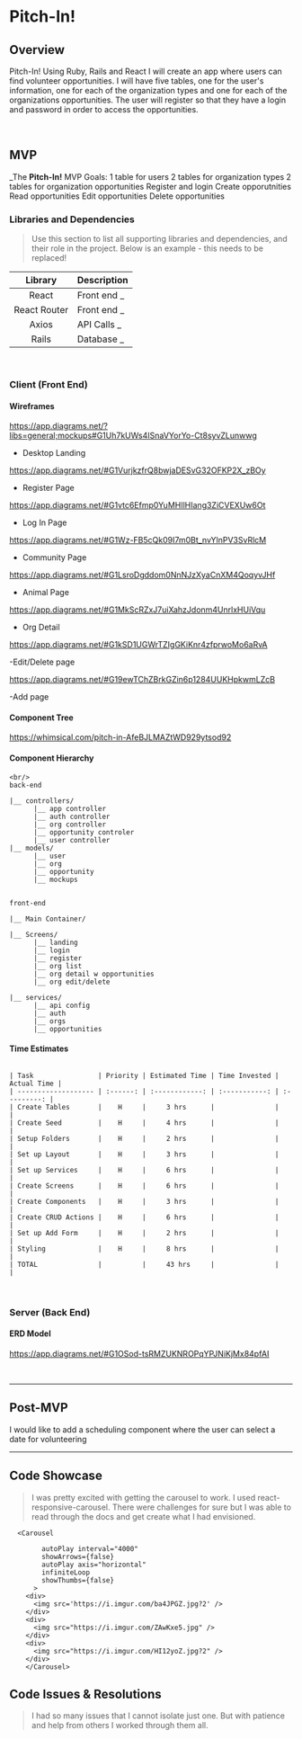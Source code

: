 # Pitch-In!

## Overview
 Pitch-In!
Using Ruby, Rails and React I will create an app where users can find volunteer opportunities.  I will have five tables, one for the user's information, one for each of the organization types and one for each of the organizations opportunities.  The user will register so that they have a login and password in order to access the opportunities.


<br>

## MVP

_The **Pitch-In!** MVP Goals:
1 table for users
2 tables for organization types
2 tables for organization opportunities
Register and login
Create opporutnities
Read opportunities
Edit opportunities
Delete opportunities
<br>

### Libraries and Dependencies

> Use this section to list all supporting libraries and dependencies, and their role in the project. Below is an example - this needs to be replaced!

|     Library      | Description                                |
| :--------------: | :----------------------------------------- |
|      React       | Front end                                _ |
|   React Router   | Front end                                _ |
|       Axios      | API Calls                                _ |
|       Rails      | Database                                 _ |


<br>

### Client (Front End)

#### Wireframes


https://app.diagrams.net/?libs=general;mockups#G1Uh7kUWs4ISnaVYorYo-Ct8syvZLunwwg

- Desktop Landing

https://app.diagrams.net/#G1VurjkzfrQ8bwjaDESvG32OFKP2X_zBOy

- Register Page

https://app.diagrams.net/#G1vtc6Efmp0YuMHIlHIang3ZiCVEXUw6Ot

- Log In Page

https://app.diagrams.net/#G1Wz-FB5cQk09I7m0Bt_nvYlnPV3SvRlcM

- Community Page

https://app.diagrams.net/#G1LsroDgddom0NnNJzXyaCnXM4QoqyvJHf

- Animal Page

https://app.diagrams.net/#G1MkScRZxJ7uiXahzJdonm4UnrlxHUiVqu

- Org Detail

https://app.diagrams.net/#G1kSD1UGWrTZIgGKiKnr4zfprwoMo6aRvA

-Edit/Delete page

https://app.diagrams.net/#G19ewTChZBrkGZin6p1284UUKHpkwmLZcB

-Add page


#### Component Tree

https://whimsical.com/pitch-in-AfeBJLMAZtWD929ytsod92

#### Component Hierarchy

``` hierarchy
<br/>
back-end

|__ controllers/
      |__ app controller
      |__ auth controller
      |__ org controller
      |__ opportunity controler
      |__ user controller
|__ models/
      |__ user
      |__ org
      |__ opportunity
      |__ mockups      


front-end      

|__ Main Container/

|__ Screens/     
      |__ landing
      |__ login
      |__ register
      |__ org list
      |__ org detail w opportunities
      |__ org edit/delete
            
|__ services/
      |__ api config
      |__ auth
      |__ orgs
      |__ opportunities
```
#### Time Estimates

```

| Task                | Priority | Estimated Time | Time Invested | Actual Time |
| ------------------- | :------: | :------------: | :-----------: | :---------: |
| Create Tables       |    H     |     3 hrs      |               |             |
| Create Seed         |    H     |     4 hrs      |               |             |
| Setup Folders       |    H     |     2 hrs      |               |             |
| Set up Layout       |    H     |     3 hrs      |               |             |
| Set up Services     |    H     |     6 hrs      |               |             |
| Create Screens      |    H     |     6 hrs      |               |             |
| Create Components   |    H     |     3 hrs      |               |             |
| Create CRUD Actions |    H     |     6 hrs      |               |             |
| Set up Add Form     |    H     |     2 hrs      |               |             |
| Styling             |    H     |     8 hrs      |               |             |
| TOTAL               |          |     43 hrs     |               |             |
```
<br>


### Server (Back End)

#### ERD Model

https://app.diagrams.net/#G1OSod-tsRMZUKNROPqYPJNiKjMx84pfAI

<br>

***

## Post-MVP

I would like to add a scheduling component where the user can select a date for volunteering

***

## Code Showcase

> I was pretty excited with getting the carousel to work.  I used react-responsive-carousel.  There were challenges for sure but I was able to read through the docs and get create what I had envisioned.  

```
  <Carousel
        
        autoPlay interval="4000"
        showArrows={false}
        autoPlay axis="horizontal"
        infiniteLoop
        showThumbs={false}
      >
    <div>
      <img src='https://i.imgur.com/ba4JPGZ.jpg?2' />
    </div>
    <div>
      <img src="https://i.imgur.com/ZAwKxe5.jpg" />
    </div>
    <div>
      <img src="https://i.imgur.com/HI12yoZ.jpg?2" />
    </div>
    </Carousel>
```

## Code Issues & Resolutions

> I had so many issues that I cannot isolate just one.  But with patience and help from others I worked through them all.
